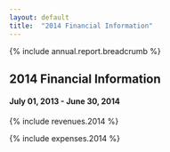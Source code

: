 ```yaml
---
layout: default
title:  "2014 Financial Information"
---
```

{% include annual.report.breadcrumb %}

## 2014 Financial Information

<h4 class="subheader">July 01, 2013 - June 30, 2014</h4>

{% include revenues.2014 %}

{% include expenses.2014 %}
